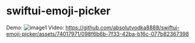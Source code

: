 # swiftui-emoji-picker
Demo:
![image1](https://github.com/absolutvodka8888/swiftui-emoji-picker/assets/74017971/acf9204b-f051-4f62-b1d3-287dbd2aaf28)
Video:
https://github.com/absolutvodka8888/swiftui-emoji-picker/assets/74017971/098f6b6b-7f33-42ba-b16c-077b82367398

